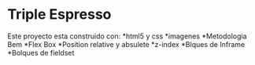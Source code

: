 # Triple Espresso

Este proyecto esta construido con:
*html5 y css
*imagenes
*Metodologia Bem
*Flex Box
*Position relative y absulete
*z-index
*Blques de Inframe
*Bolques de fieldset
